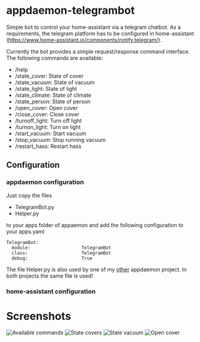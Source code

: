 # appdaemon-telegrambot

Simple bot to control your home-assistant via a telegram chatbot.
As a requirements, the telegram platform has to be configured in home-assistant (https://www.home-assistant.io/components/notify.telegram/).

Currently the bot provides a simple request/response command interface. The following commands are available:
* /help
* /state_cover: State of cover
* /state_vacuum: State of vacuum
* /state_light: State of light
* /state_climate: State of climate
* /state_person: State of person
* /open_cover: Open cover
* /close_cover: Close cover
* /turnoff_light: Turn off light
* /turnon_light: Turn on light
* /start_vacuum: Start vacuum
* /stop_vacuum: Stop running vacuum
* /restart_hass: Restart hass

## Configuration
### appdaemon configuration
Just copy the files
* TelegramBot.py
* Helper.py

to your apps folder of appaemon and add the following configuration to your apps.yaml
```
TelegramBot:
  module:                   TelegramBot
  class:                    TelegramBot
  debug:                    True
```

The file Helper.py is also used by one of my [other](https://github.com/foxcris/appdaemon-blinds-control) appdaemon project. In both projects the same file is used!
### home-assistant configuration

# Screenshots
![Available commands](https://raw.githubusercontent.com/foxcris/appdaemon-telegrambot/master/images/Screenshot_20190310_123130_org.telegram.messenger.jpg "Available commands")
![State covers](https://raw.githubusercontent.com/foxcris/appdaemon-telegrambot/master/images/Screenshot_20190403_210457_org.telegram.messenger.jpg "State covers")
![State vacuum](https://raw.githubusercontent.com/foxcris/appdaemon-telegrambot/master/images/Screenshot_20190403_210508_org.telegram.messenger.jpg "State vacuum")
![Open cover](https://raw.githubusercontent.com/foxcris/appdaemon-telegrambot/master/images/Screenshot_20190403_210559_org.telegram.messenger.jpg "Open cover")
